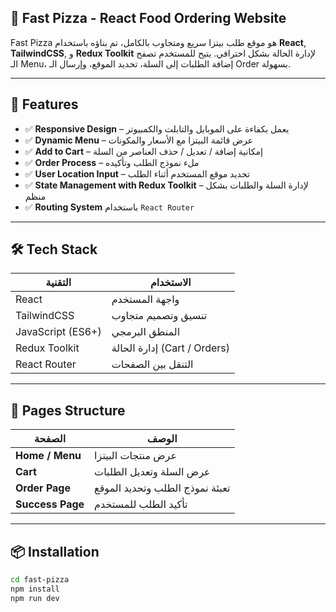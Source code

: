 ## 🍕 Fast Pizza - React Food Ordering Website

Fast Pizza هو موقع طلب بيتزا سريع ومتجاوب بالكامل، تم بناؤه باستخدام **React**, **TailwindCSS**, و **Redux Toolkit** لإدارة الحالة بشكل احترافي. يتيح للمستخدم تصفح الـ Menu، إضافة الطلبات إلى السلة، تحديد الموقع، وإرسال الـ Order بسهولة.

---

## 🚀 Features

- ✅ **Responsive Design** – يعمل بكفاءة على الموبايل والتابلت والكمبيوتر
- ✅ **Dynamic Menu** – عرض قائمة البيتزا مع الأسعار والمكونات
- ✅ **Add to Cart** – إمكانية إضافة / تعديل / حذف العناصر من السلة
- ✅ **Order Process** – ملء نموذج الطلب وتأكيده
- ✅ **User Location Input** – تحديد موقع المستخدم أثناء الطلب
- ✅ **State Management with Redux Toolkit** – لإدارة السلة والطلبات بشكل منظم
- ✅ **Routing System** باستخدام `React Router`

---

## 🛠️ Tech Stack

| التقنية          | الاستخدام |
|------------------|-----------|
| React            | واجهة المستخدم |
| TailwindCSS      | تنسيق وتصميم متجاوب |
| JavaScript (ES6+) | المنطق البرمجي |
| Redux Toolkit     | إدارة الحالة (Cart / Orders) |
| React Router      | التنقل بين الصفحات |

---

## 📌 Pages Structure

| الصفحة       | الوصف |
|-------------|--------|
| **Home / Menu** | عرض منتجات البيتزا |
| **Cart**        | عرض السلة وتعديل الطلبات |
| **Order Page**  | تعبئة نموذج الطلب وتحديد الموقع |
| **Success Page** | تأكيد الطلب للمستخدم |

---

## 📦 Installation

```bash
cd fast-pizza
npm install
npm run dev

